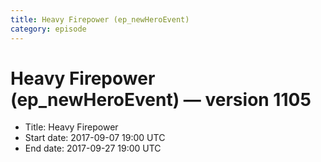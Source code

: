 ```yaml
---
title: Heavy Firepower (ep_newHeroEvent)
category: episode
---
```


# Heavy Firepower (ep_newHeroEvent) — version 1105



  * Title: Heavy Firepower
  * Start date: 2017-09-07 19:00 UTC
  * End date: 2017-09-27 19:00 UTC

